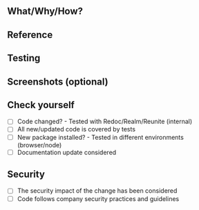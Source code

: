 ## What/Why/How?

## Reference

## Testing

## Screenshots (optional)

## Check yourself

- [ ] Code changed? - Tested with Redoc/Realm/Reunite (internal)
- [ ] All new/updated code is covered by tests
- [ ] New package installed? - Tested in different environments (browser/node)
- [ ] Documentation update considered

## Security

- [ ] The security impact of the change has been considered
- [ ] Code follows company security practices and guidelines
